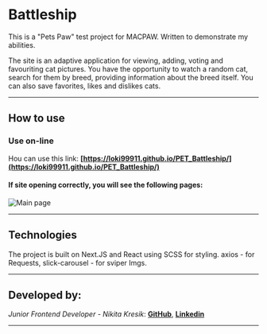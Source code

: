 # Battleship

This is a "Pets Paw" test project for MACPAW. Written to demonstrate my abilities.

The site is an adaptive application for viewing, adding, voting and favouriting cat pictures. You have the opportunity to watch a random cat, search for them by breed, providing information about the breed itself. You can also save favorites, likes and dislikes cats.
***

## How to use

### Use on-line
 Нou can use this link: **[https://loki99911.github.io/PET_Battleship/](https://loki99911.github.io/PET_Battleship/)**

#### If site opening correctly, you will see the following pages:
![Main page](./MainPage.JPG)
***

## Technologies

The project is built on Next.JS and React using SCSS for styling.
axios - for Requests, slick-carousel - for sviper Imgs.

***

## Developed by:
_Junior Frontend Developer - Nikita Kresik_:
**[GitHub](https://github.com/Loki99911)**,
**[Linkedin](https://www.linkedin.com/feed/)**
***